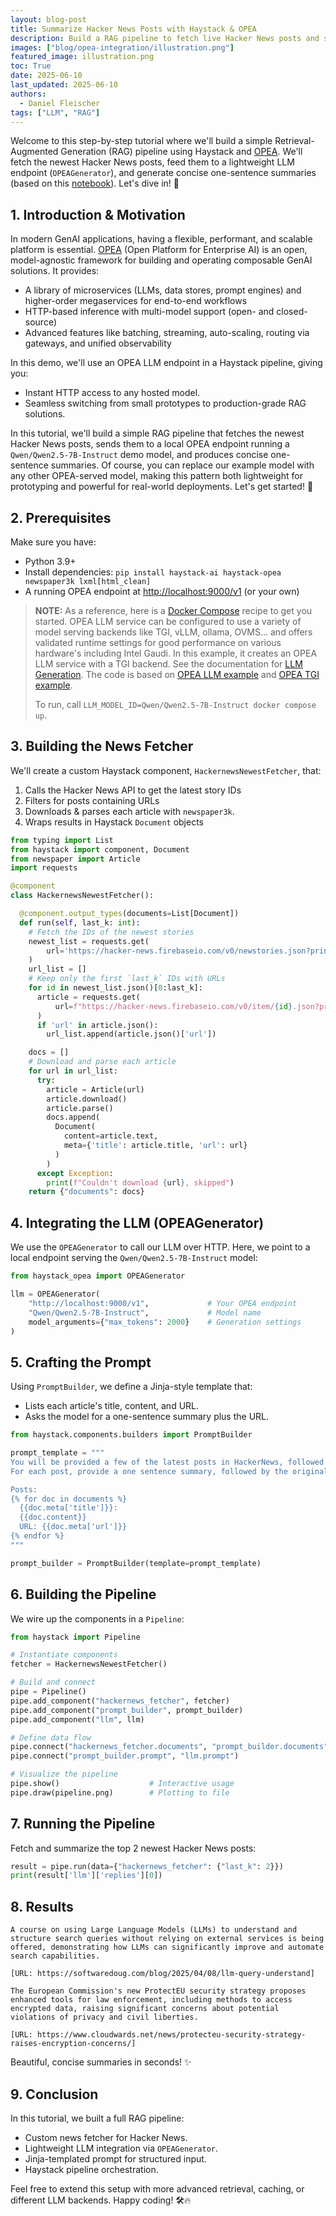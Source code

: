 ```yaml
---
layout: blog-post
title: Summarize Hacker News Posts with Haystack & OPEA
description: Build a RAG pipeline to fetch live Hacker News posts and summarize them with a local LLM endpoint
images: ["blog/opea-integration/illustration.png"]
featured_image: illustration.png
toc: True
date: 2025-06-10
last_updated: 2025-06-10
authors:
  - Daniel Fleischer
tags: ["LLM", "RAG"]
---
```


Welcome to this step-by-step tutorial where we'll build a simple Retrieval-Augmented Generation (RAG) pipeline using Haystack and [OPEA](https://haystack.deepset.ai/integrations/opea). We'll fetch the newest Hacker News posts, feed them to a lightweight LLM endpoint (`OPEAGenerator`), and generate concise one-sentence summaries (based on this [notebook](https://haystack.deepset.ai/cookbook/hackernews-custom-component-rag)). Let's dive in! 🎉

## 1. Introduction & Motivation

In modern GenAI applications, having a flexible, performant, and scalable platform is essential. [OPEA](https://opea-project.github.io/latest/introduction/index.html) (Open Platform for Enterprise AI) is an open, model-agnostic framework for building and operating composable GenAI solutions. It provides:

- A library of microservices (LLMs, data stores, prompt engines) and higher-order megaservices for end-to-end workflows
- HTTP-based inference with multi-model support (open- and closed-source)
- Advanced features like batching, streaming, auto-scaling, routing via gateways, and unified observability

In this demo, we'll use an OPEA LLM endpoint in a Haystack pipeline, giving you:

- Instant HTTP access to any hosted model.
- Seamless switching from small prototypes to production-grade RAG solutions.

In this tutorial, we'll build a simple RAG pipeline that fetches the newest Hacker News posts, sends them to a local OPEA endpoint running a `Qwen/Qwen2.5-7B-Instruct` demo model, and produces concise one-sentence summaries. Of course, you can replace our example model with any other OPEA-served model, making this pattern both lightweight for prototyping and powerful for real-world deployments. Let's get started! 🚀


## 2. Prerequisites

Make sure you have:

- Python 3.9+
- Install dependencies: `pip install haystack-ai haystack-opea newspaper3k lxml[html_clean]`
- A running OPEA endpoint at <http://localhost:9000/v1> (or your own)

> **NOTE:**
> As a reference, here is a [Docker Compose](./compose.yaml) recipe to get you started.
> OPEA LLM service can be configured to use a variety of model serving backends like TGI, vLLM, ollama, OVMS... and offers validated runtime settings for good performance on various hardware's including Intel Gaudi.
> In this example, it creates an OPEA LLM service with a TGI backend.
> See the documentation for [LLM Generation](https://github.com/opea-project/GenAIComps/tree/main/comps/llms/src/text-generation).
> The code is based on [OPEA LLM example](https://github.com/opea-project/GenAIComps/blob/main/comps/llms/deployment/docker_compose/compose_text-generation.yaml)
> and [OPEA TGI example](https://github.com/opea-project/GenAIComps/blob/main/comps/third_parties/tgi/deployment/docker_compose/compose.yaml). 
>
> To run, call `LLM_MODEL_ID=Qwen/Qwen2.5-7B-Instruct docker compose up`.

## 3. Building the News Fetcher

We'll create a custom Haystack component, `HackernewsNewestFetcher`, that:

1. Calls the Hacker News API to get the latest story IDs
2. Filters for posts containing URLs
3. Downloads & parses each article with `newspaper3k`.
4. Wraps results in Haystack `Document` objects

```python
from typing import List
from haystack import component, Document
from newspaper import Article
import requests

@component
class HackernewsNewestFetcher():

  @component.output_types(documents=List[Document])
  def run(self, last_k: int):
    # Fetch the IDs of the newest stories
    newest_list = requests.get(
        url='https://hacker-news.firebaseio.com/v0/newstories.json?print=pretty'
    )
    url_list = []
    # Keep only the first `last_k` IDs with URLs
    for id in newest_list.json()[0:last_k]:
      article = requests.get(
          url=f"https://hacker-news.firebaseio.com/v0/item/{id}.json?print=pretty"
      )
      if 'url' in article.json():
        url_list.append(article.json()['url'])

    docs = []
    # Download and parse each article
    for url in url_list:
      try:
        article = Article(url)
        article.download()
        article.parse()
        docs.append(
          Document(
            content=article.text,
            meta={'title': article.title, 'url': url}
          )
        )
      except Exception:
        print(f"Couldn't download {url}, skipped")
    return {"documents": docs}
```

## 4. Integrating the LLM (OPEAGenerator)

We use the `OPEAGenerator` to call our LLM over HTTP. Here, we point to a local endpoint serving the `Qwen/Qwen2.5-7B-Instruct` model:

```python
from haystack_opea import OPEAGenerator

llm = OPEAGenerator(
    "http://localhost:9000/v1",             # Your OPEA endpoint
    "Qwen/Qwen2.5-7B-Instruct",             # Model name
    model_arguments={"max_tokens": 2000}    # Generation settings
)
```

##  5. Crafting the Prompt

Using `PromptBuilder`, we define a Jinja-style template that:

- Lists each article's title, content, and URL.
- Asks the model for a one-sentence summary plus the URL.

```python
from haystack.components.builders import PromptBuilder

prompt_template = """
You will be provided a few of the latest posts in HackerNews, followed by their URL.
For each post, provide a one sentence summary, followed by the original post URL.

Posts:
{% for doc in documents %}
  {{doc.meta['title']}}:
  {{doc.content}}
  URL: {{doc.meta['url']}}
{% endfor %}
"""

prompt_builder = PromptBuilder(template=prompt_template)
```

## 6. Building the Pipeline

We wire up the components in a `Pipeline`:

```python
from haystack import Pipeline

# Instantiate components
fetcher = HackernewsNewestFetcher()

# Build and connect
pipe = Pipeline()
pipe.add_component("hackernews_fetcher", fetcher)
pipe.add_component("prompt_builder", prompt_builder)
pipe.add_component("llm", llm)

# Define data flow
pipe.connect("hackernews_fetcher.documents", "prompt_builder.documents")
pipe.connect("prompt_builder.prompt", "llm.prompt")

# Visualize the pipeline
pipe.show()                    # Interactive usage
pipe.draw(pipeline.png)        # Plotting to file
```

## 7. Running the Pipeline

Fetch and summarize the top 2 newest Hacker News posts:

```python
result = pipe.run(data={"hackernews_fetcher": {"last_k": 2}})
print(result['llm']['replies'][0])
```

## 8. Results

```
A course on using Large Language Models (LLMs) to understand and structure search queries without relying on external services is being offered, demonstrating how LLMs can significantly improve and automate search capabilities.

[URL: https://softwaredoug.com/blog/2025/04/08/llm-query-understand]

The European Commission's new ProtectEU security strategy proposes enhanced tools for law enforcement, including methods to access encrypted data, raising significant concerns about potential violations of privacy and civil liberties.

[URL: https://www.cloudwards.net/news/protecteu-security-strategy-raises-encryption-concerns/]
```

Beautiful, concise summaries in seconds! ✨

## 9. Conclusion

In this tutorial, we built a full RAG pipeline:

- Custom news fetcher for Hacker News.
- Lightweight LLM integration via `OPEAGenerator`.
- Jinja-templated prompt for structured input.
- Haystack pipeline orchestration.

Feel free to extend this setup with more advanced retrieval, caching, or different LLM backends. Happy coding! 🛠️🔥
